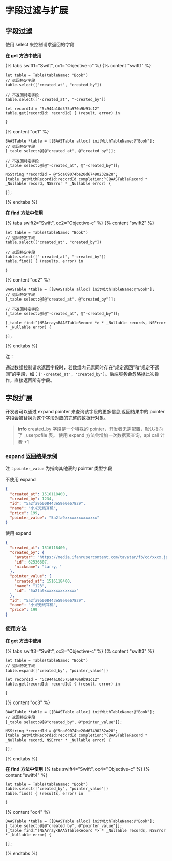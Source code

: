 # 字段过滤与扩展

## 字段过滤

使用 select 来控制请求返回的字段

**在 get 方法中使用**

{% tabs swift1="Swift", oc1="Objective-c" %}
{% content "swift1" %}
```
let table = Table(tableName: "Book")
// 返回特定字段
table.select(["created_at", "created_by"])

// 不返回特定字段
table.select(["-created_at", "-created_by"])

let recordId = "5c944a10d575a970a9b91c12"
table.get(recordId: recordId) { (result, error) in

}
```
{% content "oc1" %}
```
BAASTable *table = [[BAASTable alloc] initWithTableName:@"Book"];
// 返回特定字段
[_table select:@[@"created_at", @"created_by"]];

// 不返回特定字段
[_table select:@[@"-created_at", @"-created_by"]];

NSString *recordId = @"5ca09074be20d67490232a28";
[table getWithRecordId:recordId completion:^(BAASTableRecord * _Nullable record, NSError * _Nullable error) {
                        
}];
```
{% endtabs %}

**在 find 方法中使用**

{% tabs swift2="Swift", oc2="Objective-c" %}
{% content "swift2" %}
```
let table = Table(tableName: "Book")
// 返回特定字段
table.select(["created_at", "created_by"])

// 返回特定字段
table.select(["-created_at", "-created_by"])
table.find() { (results, error) in

}
```
{% content "oc2" %}
```
BAASTable *table = [[BAASTable alloc] initWithTableName:@"Book"];
// 返回特定字段
[_table select:@[@"created_at", @"created_by"]];

// 不返回特定字段
[_table select:@[@"-created_at", @"-created_by"]];

[_table find:^(NSArray<BAASTableRecord *> * _Nullable records, NSError * _Nullable error) {

}];
```
{% endtabs %}

<span class="attention">注：</span>

通过数组控制请求返回字段时，若数组内元素同时存在“规定返回”和“规定不返回”的字段，如：`['-created_at', 'created_by']`。后端服务会忽略掉此次操作，直接返回所有字段。

## 字段扩展

开发者可以通过 expand pointer 来查询该字段的更多信息,返回结果中的 pointer 字段会被替换为这个字段对应的完整的数据行对象。

> **info**
> created_by 字段是一个特殊的 pointer，开发者无需配置，默认指向了 _userpofile 表。
> 使用 expand 方法会增加一次数据表查询，api call 计费 +1

### expand 返回结果示例

注：`pointer_value` 为指向其他表的 pointer 类型字段

不使用 expand
```json
{
  "created_at": 1516118400,
  "created_by": 1234,
  "id": "5a2fa9b008443e59e0e67829",
  "name": "小米无线耳机",
  "price": 199,
  "pointer_value": "5a2fa9xxxxxxxxxxxxxx"
}
```

使用 expand
```json
{
  "created_at": 1516118400,
  "created_by": {
    "avatar": "https://media.ifanrusercontent.com/tavatar/fb/cd/xxxx.jpg",
    "id": 62536607,
    "nickname": "Larry。"
  },
  "pointer_value": {
    "created_at": 1516118400,
    "name": "123",
    "id": "5a2fa9xxxxxxxxxxxxxx"
  },
  "id": "5a2fa9b008443e59e0e67829",
  "name": "小米无线耳机",
  "price": 199
}
```

### 使用方法
**在 get 方法中使用**

{% tabs swift3="Swift", oc3="Objective-c" %}
{% content "swift3" %}
```
let table = Table(tableName: "Book")
// 返回特定字段
table.expand(["created_by", "pointer_value"])

let recordId = "5c944a10d575a970a9b91c12"
table.get(recordId: recordId) { (result, error) in

}
```
{% content "oc3" %}
```
BAASTable *table = [[BAASTable alloc] initWithTableName:@"Book"];
// 返回特定字段
[_table select:@[@"created_by", @"pointer_value"]];

NSString *recordId = @"5ca09074be20d67490232a28";
[table getWithRecordId:recordId completion:^(BAASTableRecord * _Nullable record, NSError * _Nullable error) {
                        
}];
```
{% endtabs %}

**在 find 方法中使用**
{% tabs swift4="Swift", oc4="Objective-c" %}
{% content "swift4" %}
```
let table = Table(tableName: "Book")
table.select(["created_by", "pointer_value"])
table.find() { (results, error) in

}
```
{% content "oc4" %}
```
BAASTable *table = [[BAASTable alloc] initWithTableName:@"Book"];
[_table select:@[@"created_by", @"pointer_value"]];
[_table find:^(NSArray<BAASTableRecord *> * _Nullable records, NSError * _Nullable error) {

}];
```
{% endtabs %}